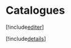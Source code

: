 # Catalogues

[!include[editer](catalogues.editer.autogen.md)]

[!include[details](catalogues.details.autogen.md)]







































